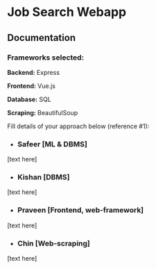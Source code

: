 # Job Search Webapp

## Documentation 
### Frameworks selected:
**Backend:** Express

**Frontend:** Vue.js

**Database:** SQL

**Scraping:** BeautifulSoup

Fill details of your approach below (reference #1):

- ### Safeer [ML & DBMS]
[text here]
- ### Kishan [DBMS]
[text here]
- ### Praveen [Frontend, web-framework]
[text here]
- ### Chin [Web-scraping]
[text here]
